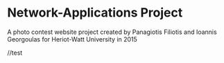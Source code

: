 # Network-Applications Project

A photo contest website project created 
by Panagiotis Filiotis and Ioannis Georgoulas
for Heriot-Watt University in 2015

//test